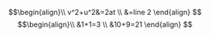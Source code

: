 $$\begin{align}\\
v^2+u^2&=2at \\
&=line 2
\end{align}
$$
$$\begin{align}\\
&1+1=3 \\
&10+9=21
\end{align}
$$
